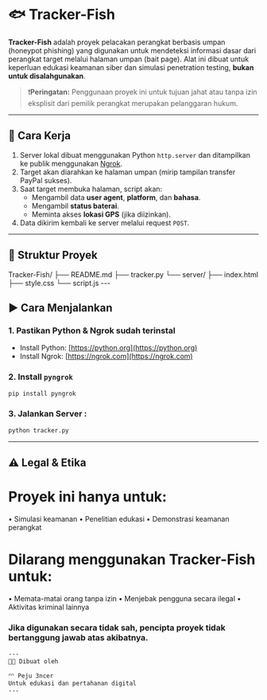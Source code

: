 # 🐟 Tracker-Fish

**Tracker-Fish** adalah proyek pelacakan perangkat berbasis umpan (honeypot phishing) yang digunakan untuk mendeteksi informasi dasar dari perangkat target melalui halaman umpan (bait page). Alat ini dibuat untuk keperluan edukasi keamanan siber dan simulasi penetration testing, **bukan untuk disalahgunakan**.

> ❗️**Peringatan:** Penggunaan proyek ini untuk tujuan jahat atau tanpa izin eksplisit dari pemilik perangkat merupakan pelanggaran hukum.

---

## 🧠 Cara Kerja

1. Server lokal dibuat menggunakan Python `http.server` dan ditampilkan ke publik menggunakan [Ngrok](https://ngrok.com/).
2. Target akan diarahkan ke halaman umpan (mirip tampilan transfer PayPal sukses).
3. Saat target membuka halaman, script akan:
   - Mengambil data **user agent**, **platform**, dan **bahasa**.
   - Mengambil **status baterai**.
   - Meminta akses **lokasi GPS** (jika diizinkan).
4. Data dikirim kembali ke server melalui request `POST`.

---

## 📁 Struktur Proyek
Tracker-Fish/
├── README.md
├── tracker.py
└── server/
    ├── index.html
    ├── style.css
    └── script.js
    ---

## ▶️ Cara Menjalankan

### 1. Pastikan Python & Ngrok sudah terinstal
- Install Python: [https://python.org](https://python.org)
- Install Ngrok: [https://ngrok.com](https://ngrok.com)

### 2. Install `pyngrok`
```bash
pip install pyngrok
```
### 3. Jalankan Server :
```bash
python tracker.py
```
___
⚠️ Legal & Etika
---
# Proyek ini hanya untuk:

• Simulasi keamanan
• Penelitian edukasi
• Demonstrasi keamanan perangkat

# Dilarang menggunakan Tracker-Fish untuk:

• Memata-matai orang tanpa izin
• Menjebak pengguna secara ilegal
• Aktivitas kriminal lainnya


### Jika digunakan secara tidak sah, pencipta proyek tidak bertanggung jawab atas akibatnya.
```bash
---
👨‍💻 Dibuat oleh

🗥️ Peju 3ncer
Untuk edukasi dan pertahanan digital
---
